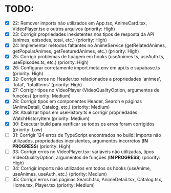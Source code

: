 # TODO:

- [x] 22: Remover imports não utilizados em App.tsx, AnimeCard.tsx, VideoPlayer.tsx e outros arquivos (priority: High)
- [x] 23: Corrigir propriedades inexistentes nos tipos de resposta da API (animes, episodes, total, etc.) (priority: High)
- [x] 24: Implementar métodos faltantes no AnimeService (getRelatedAnimes, getPopularAnimes, getFeaturedAnimes, etc.) (priority: High)
- [x] 25: Corrigir problemas de tipagem em hooks (useAnimes.ts, useAuth.ts, useEpisodes.ts, etc.) (priority: High)
- [x] 26: Configurar corretamente import.meta.env em api.ts e supabase.ts (priority: High)
- [x] 32: Corrigir erros no Header.tsx relacionados a propriedades 'animes', 'total', 'totalItems' (priority: High)
- [x] 27: Corrigir tipos no VideoPlayer (VideoQualityOption, argumentos de funções) (priority: Medium)
- [x] 28: Corrigir tipos em componentes Header, Search e páginas (AnimeDetail, Catalog, etc.) (priority: Medium)
- [x] 29: Atualizar tipos em useHistory.ts e corrigir propriedades WatchHistoryItem (priority: Medium)
- [x] 30: Executar build para verificar se todos os erros foram corrigidos (priority: Low)
- [ ] 31: Corrigir 124 erros de TypeScript encontrados no build: imports não utilizados, propriedades inexistentes, argumentos incorretos (**IN PROGRESS**) (priority: High)
- [ ] 33: Corrigir erros no VideoPlayer.tsx: variáveis não utilizadas, tipos VideoQualityOption, argumentos de funções (**IN PROGRESS**) (priority: High)
- [ ] 34: Corrigir imports não utilizados em todos os hooks (useAnime, useAnimes, useAuth, etc.) (priority: Medium)
- [ ] 35: Corrigir erros nas páginas Search.tsx, AnimeDetail.tsx, Catalog.tsx, Home.tsx, Player.tsx (priority: Medium)
